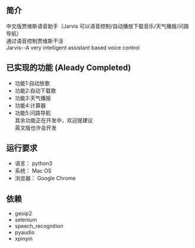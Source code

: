 ## 简介
中文版贾维斯语音助手（Jarvis 可以语音控制/自动播放下载音乐/天气播报/问路导航）  
通过语音控制贾维斯干活  
Jarvis--A very intelligent assistant based voice control 


## 已实现的功能 (Aleady Completed)
- 功能1:自动放歌 
- 功能2:自动下载歌
- 功能3:天气播报
- 功能4:计算器
- 功能5:问路导航  
其余功能正在开发中，欢迎提建议  
英文版也许会开发



## 运行要求
- 语言： python3
- 系统： Mac OS
- 浏览器： Google Chrome

## 依赖  
- geoip2
- selenium
- speech_recognition
- pyaudio
- xpinyin

